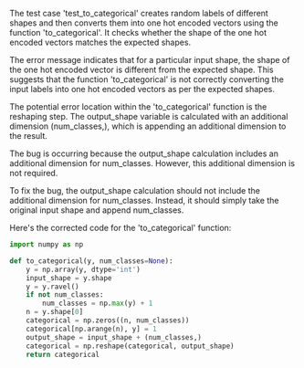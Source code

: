 The test case 'test_to_categorical' creates random labels of different shapes and then converts them into one hot encoded vectors using the function 'to_categorical'. It checks whether the shape of the one hot encoded vectors matches the expected shapes.

The error message indicates that for a particular input shape, the shape of the one hot encoded vector is different from the expected shape. This suggests that the function 'to_categorical' is not correctly converting the input labels into one hot encoded vectors as per the expected shapes.

The potential error location within the 'to_categorical' function is the reshaping step. The output_shape variable is calculated with an additional dimension (num_classes,), which is appending an additional dimension to the result.

The bug is occurring because the output_shape calculation includes an additional dimension for num_classes. However, this additional dimension is not required.

To fix the bug, the output_shape calculation should not include the additional dimension for num_classes. Instead, it should simply take the original input shape and append num_classes.

Here's the corrected code for the 'to_categorical' function:

```python
import numpy as np

def to_categorical(y, num_classes=None):
    y = np.array(y, dtype='int')
    input_shape = y.shape
    y = y.ravel()
    if not num_classes:
        num_classes = np.max(y) + 1
    n = y.shape[0]
    categorical = np.zeros((n, num_classes))
    categorical[np.arange(n), y] = 1
    output_shape = input_shape + (num_classes,)
    categorical = np.reshape(categorical, output_shape)
    return categorical
```